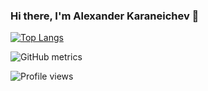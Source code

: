 ### Hi there, I'm Alexander Karaneichev 👋

[![Top Langs](https://github-readme-stats.vercel.app/api/top-langs/?username=rythm-net)](https://github.com/anuraghazra/github-readme-stats)

![GitHub metrics](https://metrics.lecoq.io/rythm-net)

![Profile views](https://gpvc.arturio.dev/rythm-net)  
